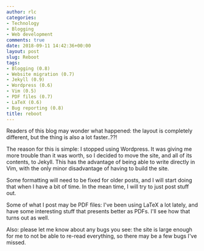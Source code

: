 ```yaml
---
author: rlc
categories:
- Technology
- Blogging
- Web development
comments: true
date: 2018-09-11 14:42:36+00:00
layout: post
slug: Reboot
tags:
- Blogging (0.8)
- Website migration (0.7)
- Jekyll (0.9)
- Wordpress (0.6)
- Vim (0.5)
- PDF files (0.7)
- LaTeX (0.6)
- Bug reporting (0.8)
title: reboot
---
```


Readers of this blog may wonder what happened: the layout is completely different, but the thing is also a lot faster..??!

The reason for this is simple: I stopped using Wordpress. It was giving me more trouble than it was worth, so I decided to move the site, and all of its contents, to Jekyll. This has the advantage of being able to write directly in Vim, with the only minor disadvantage of having to build the site.

Some formatting will need to be fixed for older posts, and I will start doing that when I have a bit of time. In the mean time, I will try to just post stuff out.

Some of what I post may be PDF files: I've been using LaTeX a lot lately, and have some interesting stuff that presents better as PDFs. I'll see how that turns out as well.

Also: please let me know about any bugs you see: the site is large enough for me to not be able to re-read everything, so there may be a few bugs I've missed.